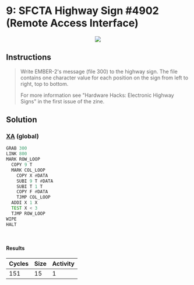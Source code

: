# 9: SFCTA Highway Sign #4902 (Remote Access Interface)

<div align="center"><img src="EXAPUNKS - SFCTA Highway Sign #4902 (151, 15, 1, 2024-06-23-16-37-16).gif" /></div>

## Instructions
> Write EMBER-2's message (file 300) to the highway sign. The file contains one character value for each position on the sign from left to right, top to bottom.
> 
> For more information see "Hardware Hacks: Electronic Highway Signs" in the first issue of the zine.

## Solution

### [XA](XA.exa) (global)
```asm
GRAB 300
LINK 800
MARK ROW_LOOP
  COPY 9 T
  MARK COL_LOOP
    COPY X #DATA
    SUBI 9 T #DATA
    SUBI T 1 T
    COPY F #DATA
    TJMP COL_LOOP
  ADDI X 1 X
  TEST X < 3
  TJMP ROW_LOOP
WIPE
HALT

    
```

#### Results
| Cycles | Size | Activity |
|--------|------|----------|
| 151    | 15   | 1        |
